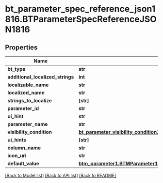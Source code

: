 # bt_parameter_spec_reference_json1816.BTParameterSpecReferenceJSON1816

## Properties
Name | Type | Description | Notes
------------ | ------------- | ------------- | -------------
**bt_type** | **str** |  | [optional] 
**additional_localized_strings** | **int** |  | [optional] 
**localizable_name** | **str** |  | [optional] 
**localized_name** | **str** |  | [optional] 
**strings_to_localize** | **[str]** |  | [optional] 
**parameter_id** | **str** |  | [optional] 
**ui_hint** | **str** |  | [optional] 
**parameter_name** | **str** |  | [optional] 
**visibility_condition** | [**bt_parameter_visibility_condition177.BTParameterVisibilityCondition177**](BTParameterVisibilityCondition177.md) |  | [optional] 
**ui_hints** | **[str]** |  | [optional] 
**column_name** | **str** |  | [optional] 
**icon_uri** | **str** |  | [optional] 
**default_value** | [**btm_parameter1.BTMParameter1**](BTMParameter1.md) |  | [optional] 

[[Back to Model list]](../README.md#documentation-for-models) [[Back to API list]](../README.md#documentation-for-api-endpoints) [[Back to README]](../README.md)


